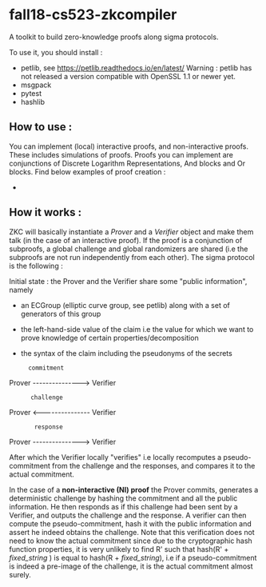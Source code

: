 # fall18-cs523-zkcompiler

A toolkit to build zero-knowledge proofs along sigma protocols.

To use it, you should install :
  - petlib, see https://petlib.readthedocs.io/en/latest/ 
      Warning : petlib has not released a version compatible with OpenSSL 1.1 or newer yet. 
  - msgpack
  - pytest
  - hashlib

## How to use :

You can implement (local) interactive proofs, and non-interactive proofs. These includes simulations of proofs.
Proofs you can implement are conjunctions of Discrete Logarithm Representations, And blocks and Or blocks.
Find below examples of proof creation :

-



## How it works : 

ZKC will basically instantiate a *Prover* and a *Verifier* object and make them talk (in the case of an interactive proof). If the proof is a conjunction of subproofs, a global challenge and global randomizers are shared (i.e the subproofs are not run independently from each other).
The sigma protocol is the following : 

Initial state : the Prover and the Verifier share some "public information", namely
 - an ECGroup (elliptic curve group, see petlib) along with a set of generators of this group
 - the left-hand-side value of the claim i.e the value for which we want to prove knowledge of certain properties/decomposition
 - the syntax of the claim including the pseudonyms of the secrets

         commitment
Prover ---------------> Verifier

          challenge
Prover <--------------- Verifier

           response
Prover ---------------> Verifier

After which the Verifier locally "verifies" i.e locally recomputes a pseudo-commitment from the challenge and the responses, and compares it to the actual commitment.

In the case of a **non-interactive (NI) proof** the Prover commits, generates a deterministic challenge by hashing the commitment and all the public information. He then responds as if this challenge had been sent by a Verifier, and outputs the challenge and the response. A verifier can then compute the pseudo-commitment, hash it with the public information and assert he indeed obtains the challenge.
Note that this verification does not need to know the actual commitment since due to the cryptographic hash function properties, it is very unlikely to find R' such that hash(R' + *fixed_string* ) is equal to hash(R + *fixed_string*), i.e if a pseudo-commitment is indeed a pre-image of the challenge, it is the actual commitment almost surely.
